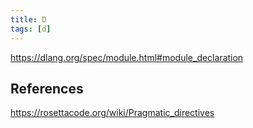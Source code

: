 ```yaml
---
title: D
tags: [d]
---
```


<https://dlang.org/spec/module.html#module_declaration>

## References

<https://rosettacode.org/wiki/Pragmatic_directives>
